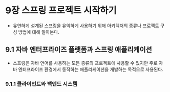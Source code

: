 # 9장 스프링 프로젝트 시작하기

- 유연하게 설계된 스프링을 유익하게 사용하기 위해 아키텍처의 종류나 프로젝트 구성 방법에 대해 알아본다.

## 9.1 자바 엔터프라이즈 플랫폼과 스프링 애플리케이션

- 스프링은 자바 언어를 사용하는 모든 종류의 프로젝트에 사용할 수 있지만 주로 자바 엔터프라이즈 환경에서 동작하는 애플리케이션을 개발하는 목적으로 사용된다.

### 9.1.1 클라이언트와 백엔드 시스템
